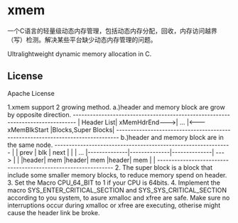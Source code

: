 # xmem
一个C语言的轻量级动态内存管理，包括动态内存分配，回收，内存访问越界（写）检测。解决某些平台缺少动态内存管理的问题。

Ultralightweight dynamic memory allocation in C.

## License

Apache License

1.xmem support 2 growing method.
	a.)header and memory block are grow by opposite direction.
	-------------------------------------------------------------------------------
	| Header List|  xMemHdrEnd--->|  ...   |<---xMemBlkStart  |Blocks,Super Blocks|
	-------------------------------------------------------------------------------
	b.)header and memory block are in the same node.
	--------------------------------------------------------------
	|       |     prev     |     blk      |    next      |       |
	|  ...  |--------------|--------------|--------------|  ---> |
	|       |header|  mem  |header|  mem  |header|  mem  |       |
	--------------------------------------------------------------
2. The super block is a block that include some smaller memory blocks, to reduce memory spend on header.	
3. Set the Macro CPU_64_BIT to 1 if your CPU is 64bits. 
4. Implement the macro SYS_ENTER_CRITICAL_SECTION and SYS_SYS_CRITICAL_SECTION according to you system, to asure xmalloc and xfree are safe. 
   Make sure no interruptions occur during xmalloc or xfree are executing, otherise might cause the header link be broke.